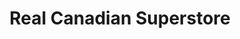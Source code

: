 ---
title: "Real Canadian Superstore"
url: /st-catharines/real-canadian-superstore/
shop: supermarket
---